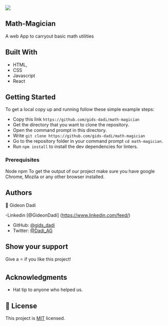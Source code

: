 ![](https://img.shields.io/badge/Microverse-blueviolet)

## Math-Magician

A web App to carryout basic math utilities

## Built With

- HTML,
- CSS
- Javascript
- React

## Getting Started

To get a local copy up and running follow these simple example steps:

- Copy this link `https://github.com/gids-dadi/math-magician`
- Get the directory that you want to clone the repository.
- Open the command prompt in this directory.
- Write `git clone https://github.com/gids-dadi/math-magician`
- Go to the repository folder in your command prompt `cd math-magician`.
- Run `npm install` to install the dev dependencies for linters.

### Prerequisites

Node
npm
To get the output of our project make sure you have google Chrome, Mozila or any other browser installed.

## Authors

👤 Gideon Dadi

-Linkedin [@GideonDadi] (https://www.linkedin.com/feed/)
- GitHub: [@gids_dadi](https://github.com/gids-dadi)
- Twitter: [@Dadi_AG](https://twitter.com/Dadi_AG)

## Show your support

Give a ⭐️ if you like this project!

## Acknowledgments

- Hat tip to anyone who helped us.

## 📝 License

This project is [MIT](./MIT.md) licensed.
